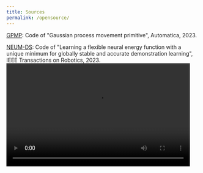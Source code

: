 ```yaml
---
title: Sources
permalink: /opensource/
---
```


[GPMP](files/GPMP_openSourced.zip): Code of "Gaussian process movement primitive", Automatica, 2023.

[NEUM-DS](files/NEUM_openSOurced.zip): Code of "Learning a flexible neural energy function with a unique minimum for globally stable and accurate demonstration learning", IEEE Transactions on Robotics, 2023.
<video width="480" height="270" controls>
  <source src="files/BendedLine.mp4" type="video/mp4" >
  Your browser does not support the video tag.
</video>
